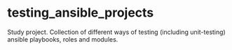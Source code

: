 # testing_ansible_projects
Study project.
Collection of different ways of testing (including unit-testing) ansible playbooks, roles and modules.

